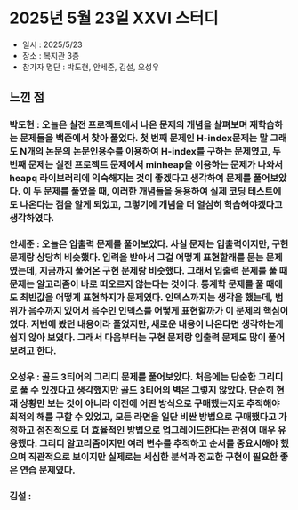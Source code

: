 # 2025년 5월 23일 XXVI 스터디

- 일시 : 2025/5/23
- 장소 : 복지관 3층
- 참가자 명단 : 박도현, 안세준, 김설, 오성우

## 느낀 점

### 박도현 : 오늘은 실전 프로젝트에서 나온 문제의 개념을 살펴보며 재학습하는 문제들을 백준에서 찾아 풀었다. 첫 번째 문제인 H-index문제는 말 그래도 N개의 논문의 논문인용수를 이용하여 H-index를 구하는 문제였고, 두 번째 문제는 실전 프로젝트 문제에서 minheap을 이용하는 문제가 나와서 heapq 라이브러리에 익숙해지는 것이 좋겠다고 생각하여 문제를 풀어보았다. 이 두 문제를 풀었을 때, 이러한 개념들을 응용하여 실제 코딩 테스트에도 나온다는 점을 알게 되었고, 그렇기에 개념을 더 열심히 학습해야겠다고 생각하였다.

### 안세준 : 오늘은 입출력 문제를 풀어보았다. 사실 문제는 입출력이지만, 구현문제랑 상당히 비슷했다. 입력을 받아서 그걸 어떻게 표현할래를 묻는 문제였는데, 지금까지 풀어온 구현 문제랑 비슷했다. 그래서 입출력 문제를 풀 때 문제는 알고리즘이 바로 떠오르지 않는다는 것이다. 통계학 문제를 풀 때에도 최빈값을 어떻게 표현하지가 문제였다. 인덱스까지는 생각을 했는데, 범위가 음수까지 있어서 음수인 인덱스를 어떻게 표현할까가 이 문제의 핵심이였다. 저번에 봤던 내용이라 풀었지만, 새로운 내용이 나온다면 생각하는게 쉽지 않아 보였다. 그래서 다음부터는 구현 문제랑 입출력 문제도 많이 풀어보려고 한다. 

### 오성우 : 골드 3티어의 그리디 문제를 풀어보았다. 처음에는 단순한 그리디로 풀 수 있겠다고 생각했지만 골드 3티어의 벽은 그렇지 않았다. 단순히 현재 상황만 보는 것이 아니라 이전에 어떤 방식으로 구매했는지도 추적해야 최적의 해를 구할 수 있었고, 모든 라면을 일단 비싼 방법으로 구매했다고 가정하고 점진적으로 더 효율적인 방법으로 업그레이드한다는 관점이 매우 유용했다. 그리디 알고리즘이지만 여러 변수를 추적하고 순서를 중요시해야 했으며 직관적으로 보이지만 실제로는 세심한 분석과 정교한 구현이 필요한 좋은 연습 문제였다.

### 김설 : 
